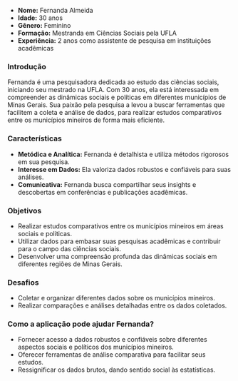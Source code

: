 
- **Nome:** Fernanda Almeida
- **Idade:** 30 anos
- **Gênero:** Feminino
- **Formação:** Mestranda em Ciências Sociais pela UFLA
- **Experiência:** 2 anos como assistente de pesquisa em instituições acadêmicas

### Introdução

Fernanda é uma pesquisadora dedicada ao estudo das ciências sociais, iniciando seu mestrado na UFLA. Com 30 anos, ela está interessada em compreender as dinâmicas sociais e políticas em diferentes municípios de Minas Gerais. Sua paixão pela pesquisa a levou a buscar ferramentas que facilitem a coleta e análise de dados, para realizar estudos comparativos entre os municípios mineiros de forma mais eficiente.

### Características

- **Metódica e Analítica:** Fernanda é detalhista e utiliza métodos rigorosos em sua pesquisa.
- **Interesse em Dados:** Ela valoriza dados robustos e confiáveis para suas análises.
- **Comunicativa:** Fernanda busca compartilhar seus insights e descobertas em conferências e publicações acadêmicas.

### Objetivos

- Realizar estudos comparativos entre os municípios mineiros em áreas sociais e políticas.
- Utilizar dados para embasar suas pesquisas acadêmicas e contribuir para o campo das ciências sociais.
- Desenvolver uma compreensão profunda das dinâmicas sociais em diferentes regiões de Minas Gerais.

### Desafios

- Coletar e organizar diferentes dados sobre os municípios mineiros.
- Realizar comparações e análises detalhadas entre os dados coletados.

### Como a aplicação pode ajudar Fernanda?

- Fornecer acesso a dados robustos e confiáveis sobre diferentes aspectos sociais e políticos dos municípios mineiros.
- Oferecer ferramentas de análise comparativa para facilitar seus estudos.
- Ressignificar os dados brutos, dando sentido social às estatísticas.
